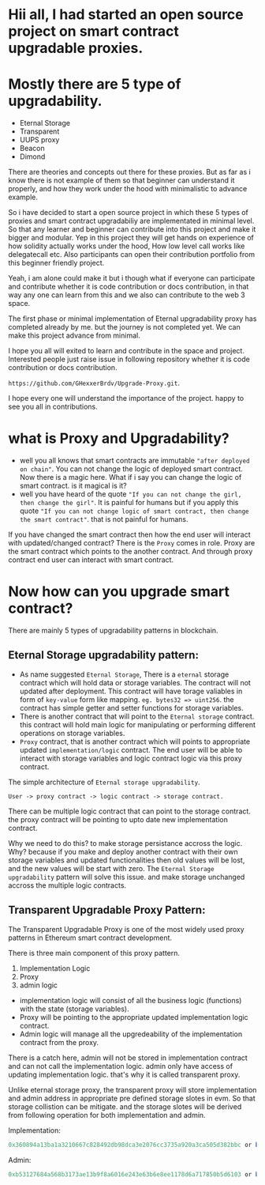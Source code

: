 # Hii all, I had started an open source project on smart contract upgradable proxies.

# Mostly there are 5 type of upgradability. 
* Eternal Storage
* Transparent
* UUPS proxy
* Beacon
* Dimond

There are theories and concepts out there for these proxies. But as far as i know there is not example of them so that beginner can understand it properly, and how they work under the hood with minimalistic to advance example.

So i have decided to start a open source project in which these 5 types of proxies and smart contract upgradabiliy are implementated in minimal level. So that any learner and beginner can contribute into this project and make it bigger and modular. Yep in this project they will get hands on experience of how solidity actually works under the hood, How low level call works like delegatecall etc. Also participants can open their contribution portfolio from this beginner friendly project. 

Yeah, i am alone could make it but i though what if everyone can participate and contribute whether it is code contribution or docs contribution, in that way any one can learn from this and we also can contribute to the web 3 space. 

The first phase or  minimal implementation of Eternal upgradability proxy has completed already by me. but the journey is not completed yet. We can make this project advance from minimal. 

I hope you all will exited to learn and contribute in the space and project. Interested people just raise issue in following repository whether it is code contribution or docs contribution.

`https://github.com/GHexxerBrdv/Upgrade-Proxy.git`.

I hope every one will understand the importance of the project. happy to see you all in contributions.

# what is Proxy and Upgradability?

- well you all knows that smart contracts are immutable `"after deployed on chain"`. You can not change the logic of deployed smart contract. Now there is a magic here. What if i say you can change the logic of smart contract. is it magical is it?
- well you have heard of the quote `"If you can not change the girl, then change the girl"`. It is painful for humans but if you apply this quote `"If you can not change logic of smart contract, then change the smart contract"`. that is not painful for humans.

If you have changed the smart contract then how the end user will interact with updated/changed contract? There is the `Proxy` comes in role. Proxy are the smart contract which points to the another contract. And through proxy contract end user can interact with smart contract.

# Now how can you upgrade smart contract?

There are mainly 5 types of upgradability patterns in blockchain.

## Eternal Storage upgradability pattern:

* As name suggested `Eternal Storage`, There is a `eternal` storage contract which will hold data or storage variables. The contract will not updated after deployment. This contract will have torage valiables in form of `key-value` form like mapping. `eg. bytes32 => uint256`. the contract has simple getter and setter functions for storage variables.
* There is another contract that will point to the `Eternal storage` contract. this contract will hold main logic for manipulating or performing different operations on storage variables. 
* `Proxy` contract, that is another contract which will points to appropriate updated `implementation/logic` contract. The end user will be able to interact with storage variables and logic contract logic via this proxy contract.

The simple architecture of `Eternal storage upgradability`.

```
User -> proxy contract -> logic contract -> storage contract.
```

There can be multiple logic contract that can point to the storage contract. the proxy contract will be pointing to upto date new implementation contract.

Why we need to do this? to make storage persistance accross the logic. Why? because if you make and deploy another contract with their own storage variables and updated functionalities then old values will be lost, and the new values will be start with zero. The `Eternal Storage upgradability` pattern will solve this issue. and make storage unchanged accross the multiple logic contracts.

## Transparent Upgradable Proxy Pattern:

The Transparent Upgradable Proxy is one of the most widely used proxy patterns in Ethereum smart contract development. 

There is three main component of this proxy pattern.
1. Implementation Logic
2. Proxy
3. admin logic

* implementation logic will consist of all the business logic (functions) with the state (storage variables).
* Proxy will be pointing to the appropriate updated implementation logic contract.
* Admin logic will manage all the upgredeability of the implementation contract from the proxy.

There is a catch here, admin will not be stored in implementation contract and can not call the implementation logic. admin only have access of updating implementation logic. that's why it is called transparent proxy.

Unlike eternal storage proxy, the transparent proxy will store implementation and admin address in appropriate pre defined storage slotes in evm. So that storage collistion can be mitigate. and the storage slotes will be derived from following operation for both implementation and admin.

Implementation:
```js
0x360894a13ba1a3210667c828492db98dca3e2076cc3735a920a3ca505d382bbc or bytes32(uint256(keccak256('eip1967.proxy.implementation')) - 1)
```
Admin:
```js
0xb53127684a568b3173ae13b9f8a6016e243e63b6e8ee1178d6a717850b5d6103 or bytes32(uint256(keccak256('eip1967.proxy.admin')) - 1).
```
